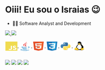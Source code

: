 # Oiii! Eu sou o Israias 😉

- 👨‍💻 Software Analyst and Development

<div>
  <a href="https://github.com/israias23">
  <img height="180em" src="https://github-readme-stats.vercel.app/api?username=israias23&show_icons=true&theme=dracula&include_all_commits=true&count_private=true"/>
  <img height="180em" src="https://github-readme-stats.vercel.app/api/top-langs/?username=israias23&layout=compact&langs_count=7&theme=dracula"/>
</div>
<div style="display: inline_block"><br>
  <img align="center" alt="israias23-Js" height="30" width="40" src="https://raw.githubusercontent.com/devicons/devicon/master/icons/javascript/javascript-plain.svg">
  <img align="center" alt="israias23-Java" height="30" width="40" src="https://raw.githubusercontent.com/devicons/devicon/master/icons/java/java-original.svg">
  <img align="center" alt="israias23-HTML" height="30" width="40" src="https://raw.githubusercontent.com/devicons/devicon/master/icons/html5/html5-original.svg">
  <img align="center" alt="israias23-CSS" height="30" width="40" src="https://raw.githubusercontent.com/devicons/devicon/master/icons/css3/css3-original.svg">
  <img align="center" alt="israias23-Python" height="30" width="40" src="https://raw.githubusercontent.com/devicons/devicon/master/icons/python/python-original.svg">
  <img align="center" alt="israias23-Linux" height="30" width="40" src="https://raw.githubusercontent.com/devicons/devicon/master/icons/linux/linux-original.svg">
</div>
  
  ##

<div> 
  <a href="https://www.youtube.com/channel/UCB3hYE2NazvENY1sSSmng0w" target="_blank"><img src="https://img.shields.io/badge/YouTube-FF0000?style=for-the-badge&logo=youtube&logoColor=white" target="_blank"></a>
  <a href="https://www.instagram.com/_israias/" target="_blank"><img src="https://img.shields.io/badge/-Instagram-%23E4405F?style=for-the-badge&logo=instagram&logoColor=white" target="_blank"></a>
  <a href = "mailto:israias.marques@gmail.com"><img src="https://img.shields.io/badge/-Gmail-%23333?style=for-the-badge&logo=gmail&logoColor=white" target="_blank"></a>
  <a href="https://www.linkedin.com/in/israias/" target="_blank"><img src="https://img.shields.io/badge/-LinkedIn-%230077B5?style=for-the-badge&logo=linkedin&logoColor=white" target="_blank"></a> 
</div>
